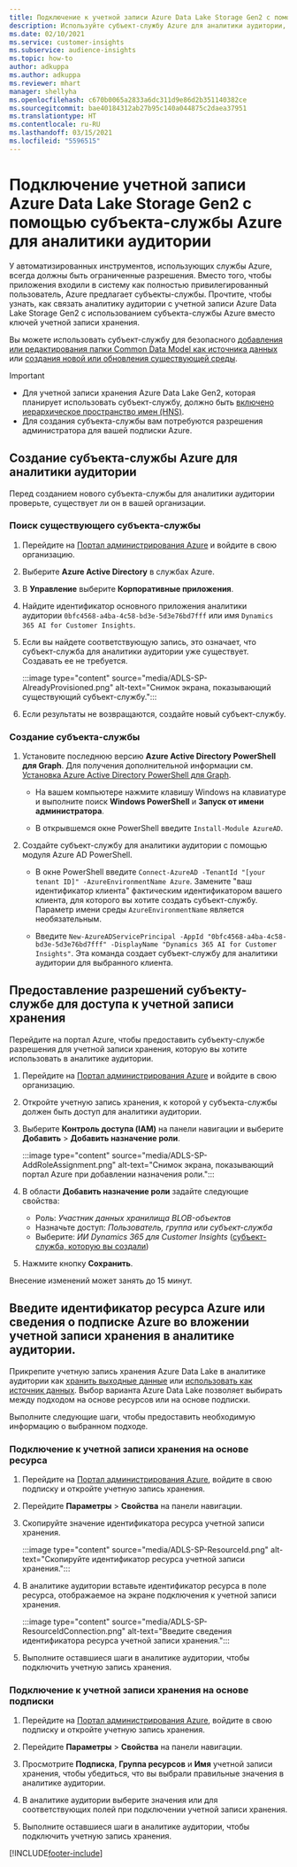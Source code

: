```yaml
---
title: Подключение к учетной записи Azure Data Lake Storage Gen2 с помощью субъекта службы
description: Используйте субъект-службу Azure для аналитики аудитории, чтобы подключиться к собственному озеру данных при его подключении к аналитике аудитории.
ms.date: 02/10/2021
ms.service: customer-insights
ms.subservice: audience-insights
ms.topic: how-to
author: adkuppa
ms.author: adkuppa
ms.reviewer: mhart
manager: shellyha
ms.openlocfilehash: c670b0065a2833a6dc311d9e86d2b351140382ce
ms.sourcegitcommit: bae40184312ab27b95c140a044875c2daea37951
ms.translationtype: HT
ms.contentlocale: ru-RU
ms.lasthandoff: 03/15/2021
ms.locfileid: "5596515"
---
```

# <a name="connect-to-an-azure-data-lake-storage-gen2-account-with-an-azure-service-principal-for-audience-insights"></a>Подключение учетной записи Azure Data Lake Storage Gen2 с помощью субъекта-службы Azure для аналитики аудитории

У автоматизированных инструментов, использующих службы Azure, всегда должны быть ограниченные разрешения. Вместо того, чтобы приложения входили в систему как полностью привилегированный пользователь, Azure предлагает субъекты-службы. Прочтите, чтобы узнать, как связать аналитику аудитории с учетной записи Azure Data Lake Storage Gen2 с использованием субъекта-службы Azure вместо ключей учетной записи хранения. 

Вы можете использовать субъект-службу для безопасного [добавления или редактирования папки Common Data Model как источника данных](connect-common-data-model.md) или [создания новой или обновления существующей среды](manage-environments.md#create-an-environment-in-an-existing-organization).

> [!IMPORTANT]
> - Для учетной записи хранения Azure Data Lake Gen2, которая планирует использовать субъект-службу, должно быть [включено иерархическое пространство имен (HNS)](/azure/storage/blobs/data-lake-storage-namespace).
> - Для создания субъекта-службы вам потребуются разрешения администратора для вашей подписки Azure.

## <a name="create-azure-service-principal-for-audience-insights"></a>Создание субъекта-службы Azure для аналитики аудитории

Перед созданием нового субъекта-службы для аналитики аудитории проверьте, существует ли он в вашей организации.

### <a name="look-for-an-existing-service-principal"></a>Поиск существующего субъекта-службы

1. Перейдите на [Портал администрирования Azure](https://portal.azure.com) и войдите в свою организацию.

2. Выберите **Azure Active Directory** в службах Azure.

3. В **Управление** выберите **Корпоративные приложения**.

4. Найдите идентификатор основного приложения аналитики аудитории `0bfc4568-a4ba-4c58-bd3e-5d3e76bd7fff` или имя `Dynamics 365 AI for Customer Insights`.

5. Если вы найдете соответствующую запись, это означает, что субъект-служба для аналитики аудитории уже существует. Создавать ее не требуется.
   
   :::image type="content" source="media/ADLS-SP-AlreadyProvisioned.png" alt-text="Снимок экрана, показывающий существующий субъект-службу.":::
   
6. Если результаты не возвращаются, создайте новый субъект-службу.

### <a name="create-a-new-service-principal"></a>Создание субъекта-службы

1. Установите последнюю версию **Azure Active Directory PowerShell для Graph**. Для получения дополнительной информации см. [Установка Azure Active Directory PowerShell для Graph](/powershell/azure/active-directory/install-adv2).
   - На вашем компьютере нажмите клавишу Windows на клавиатуре и выполните поиск **Windows PowerShell** и **Запуск от имени администратора**.
   
   - В открывшемся окне PowerShell введите `Install-Module AzureAD`.

2. Создайте субъект-службу для аналитики аудитории с помощью модуля Azure AD PowerShell.
   - В окне PowerShell введите `Connect-AzureAD -TenantId "[your tenant ID]" -AzureEnvironmentName Azure`. Замените "ваш идентификатор клиента" фактическим идентификатором вашего клиента, для которого вы хотите создать субъект-службу. Параметр имени среды `AzureEnvironmentName` является необязательным.
  
   - Введите `New-AzureADServicePrincipal -AppId "0bfc4568-a4ba-4c58-bd3e-5d3e76bd7fff" -DisplayName "Dynamics 365 AI for Customer Insights"`. Эта команда создает субъект-службу для аналитики аудитории для выбранного клиента.  

## <a name="grant-permissions-to-the-service-principal-to-access-the-storage-account"></a>Предоставление разрешений субъекту-службе для доступа к учетной записи хранения

Перейдите на портал Azure, чтобы предоставить субъекту-службе разрешения для учетной записи хранения, которую вы хотите использовать в аналитике аудитории.

1. Перейдите на [Портал администрирования Azure](https://portal.azure.com) и войдите в свою организацию.

1. Откройте учетную запись хранения, к которой у субъекта-службы должен быть доступ для аналитики аудитории.

1. Выберите **Контроль доступа (IAM)** на панели навигации и выберите **Добавить** > **Добавить назначение роли**.
   
   :::image type="content" source="media/ADLS-SP-AddRoleAssignment.png" alt-text="Снимок экрана, показывающий портал Azure при добавлении назначения роли.":::
   
1. В области **Добавить назначение роли** задайте следующие свойства:
   - Роль: *Участник данных хранилища BLOB-объектов*
   - Назначьте доступ: *Пользователь, группа или субъект-служба*
   - Выберите: *ИИ Dynamics 365 для Customer Insights* ([субъект-служба, которую вы создали](#create-a-new-service-principal))

1.  Нажмите кнопку **Сохранить**.

Внесение изменений может занять до 15 минут.

## <a name="enter-the-azure-resource-id-or-the-azure-subscription-details-in-the-storage-account-attachment-to-audience-insights"></a>Введите идентификатор ресурса Azure или сведения о подписке Azure во вложении учетной записи хранения в аналитике аудитории.

Прикрепите учетную запись хранения Azure Data Lake в аналитике аудитории как [хранить выходные данные](manage-environments.md) или [использовать как источник данных](connect-common-data-service-lake.md). Выбор варианта Azure Data Lake позволяет выбирать между подходом на основе ресурсов или на основе подписки.

Выполните следующие шаги, чтобы предоставить необходимую информацию о выбранном подходе.

### <a name="resource-based-storage-account-connection"></a>Подключение к учетной записи хранения на основе ресурса

1. Перейдите на [Портал администрирования Azure](https://portal.azure.com), войдите в свою подписку и откройте учетную запись хранения.

1. Перейдите **Параметры** > **Свойства** на панели навигации.

1. Скопируйте значение идентификатора ресурса учетной записи хранения.

   :::image type="content" source="media/ADLS-SP-ResourceId.png" alt-text="Скопируйте идентификатор ресурса учетной записи хранения.":::

1. В аналитике аудитории вставьте идентификатор ресурса в поле ресурса, отображаемое на экране подключения к учетной записи хранения.

   :::image type="content" source="media/ADLS-SP-ResourceIdConnection.png" alt-text="Введите сведения идентификатора ресурса учетной записи хранения.":::   
   
1. Выполните оставшиеся шаги в аналитике аудитории, чтобы подключить учетную запись хранения.

### <a name="subscription-based-storage-account-connection"></a>Подключение к учетной записи хранения на основе подписки

1. Перейдите на [Портал администрирования Azure](https://portal.azure.com), войдите в свою подписку и откройте учетную запись хранения.

1. Перейдите **Параметры** > **Свойства** на панели навигации.

1. Просмотрите **Подписка**, **Группа ресурсов** и **Имя** учетной записи хранения, чтобы убедиться, что вы выбрали правильные значения в аналитике аудитории.

1. В аналитике аудитории выберите значения или для соответствующих полей при подключении учетной записи хранения.
   
1. Выполните оставшиеся шаги в аналитике аудитории, чтобы подключить учетную запись хранения.


[!INCLUDE[footer-include](../includes/footer-banner.md)]
